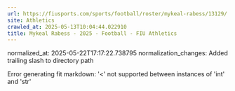 ```yaml
---
url: https://fiusports.com/sports/football/roster/mykeal-rabess/13129/
site: Athletics
crawled_at: 2025-05-13T10:04:44.022910
title: Mykeal Rabess - 2025 - Football - FIU Athletics
---
```

normalized_at: 2025-05-22T17:17:22.738795
normalization_changes: Added trailing slash to directory path

Error generating fit markdown: '<' not supported between instances of 'int' and 'str'